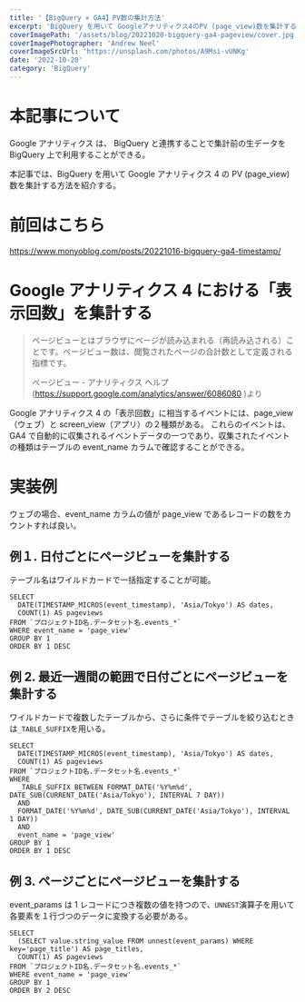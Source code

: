 ```yaml
---
title: '【BigQuery × GA4】PV数の集計方法'
excerpt: 'BigQuery を用いて Googleアナリティクス4のPV (page_view)数を集計する方法を紹介する。'
coverImagePath: '/assets/blog/20221020-bigquery-ga4-pageview/cover.jpg'
coverImagePhotographer: 'Andrew Neel'
coverImageSrcUrl: 'https://unsplash.com/photos/A9Msi-vUNKg'
date: '2022-10-20'
category: 'BigQuery'
---
```


# 本記事について

Google アナリティクス は、 BigQuery と連携することで集計前の生データを BigQuery 上で利用することができる。

本記事では、BigQuery を用いて Google アナリティクス 4 の PV (page_view)数を集計する方法を紹介する。

# 前回はこちら

https://www.monyoblog.com/posts/20221016-bigquery-ga4-timestamp/

# Google アナリティクス 4 における「表示回数」を集計する

> ページビューとはブラウザにページが読み込まれる（再読み込される）ことです。ページビュー数は、閲覧されたページの合計数として定義される指標です。
>
> ページビュー - アナリティクス ヘルプ (https://support.google.com/analytics/answer/6086080 )より

Google アナリティクス 4 の「表示回数」に相当するイベントには、page_view（ウェブ）と screen_view（アプリ）の２種類がある。
これらのイベントは、GA4 で自動的に収集されるイベントデータの一つであり、収集されたイベントの種類はテーブルの event_name カラムで確認することができる。

# 実装例

ウェブの場合、event_name カラムの値が page_view であるレコードの数をカウントすれば良い。

## 例１. 日付ごとにページビューを集計する

テーブル名はワイルドカードで一括指定することが可能。

```sql:日付ごとにページビューを集計する
SELECT
  DATE(TIMESTAMP_MICROS(event_timestamp), 'Asia/Tokyo') AS dates,
  COUNT(1) AS pageviews
FROM `プロジェクトID名.データセット名.events_*`
WHERE event_name = 'page_view'
GROUP BY 1
ORDER BY 1 DESC
```

## 例 2. 最近一週間の範囲で日付ごとにページビューを集計する

ワイルドカードで複数したテーブルから、さらに条件でテーブルを絞り込むときは`_TABLE_SUFFIX`を用いる。

```sql:最近一週間を指定し，日付ごとにページビューを集計する
SELECT
  DATE(TIMESTAMP_MICROS(event_timestamp), 'Asia/Tokyo') AS dates,
  COUNT(1) AS pageviews
FROM `プロジェクトID名.データセット名.events_*`
WHERE
  _TABLE_SUFFIX BETWEEN FORMAT_DATE('%Y%m%d', DATE_SUB(CURRENT_DATE('Asia/Tokyo'), INTERVAL 7 DAY))
  AND
  FORMAT_DATE('%Y%m%d', DATE_SUB(CURRENT_DATE('Asia/Tokyo'), INTERVAL 1 DAY))
  AND
  event_name = 'page_view'
GROUP BY 1
ORDER BY 1 DESC
```

## 例 3. ページごとにページビューを集計する

event_params は 1 レコードにつき複数の値を持つので、`UNNEST`演算子を用いて各要素を１行づつのデータに変換する必要がある。

```sql:ページごとにページビューを集計する
SELECT
  (SELECT value.string_value FROM unnest(event_params) WHERE key='page_title') AS page_titles,
  COUNT(1) AS pageviews
FROM `プロジェクトID名.データセット名.events_*`
WHERE event_name = 'page_view'
GROUP BY 1
ORDER BY 2 DESC
```
